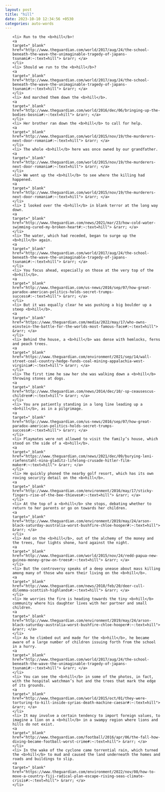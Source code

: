 ```yaml
---
layout: post
title: "hill"
date: 2023-10-10 12:34:56 +0530
categories: auto-words
---
```

<ol>

    <li> Run to the <b>hill</b>!
    <a 
    target="_blank" 
    href="http://www.theguardian.com/world/2017/aug/24/the-school-beneath-the-wave-the-unimaginable-tragedy-of-japans-tsunami#:~:text=hill"> &rarr; </a>
    </li>
    <li> Should we run to the <b>hill</b>?
    <a 
    target="_blank" 
    href="http://www.theguardian.com/world/2017/aug/24/the-school-beneath-the-wave-the-unimaginable-tragedy-of-japans-tsunami#:~:text=hill"> &rarr; </a>
    </li>
    <li> And marched them down the <b>hill</b>.
    <a 
    target="_blank" 
    href="http://www.theguardian.com/world/2016/dec/06/bringing-up-the-bodies-bosnia#:~:text=hill"> &rarr; </a>
    </li>
    <li> Her brother ran down the <b>hill</b> to call for help.
    <a 
    target="_blank" 
    href="http://www.theguardian.com/world/2015/nov/19/the-murderers-next-door-romania#:~:text=hill"> &rarr; </a>
    </li>
    <li> The whole <b>hill</b> here was once owned by our grandfather.
    <a 
    target="_blank" 
    href="http://www.theguardian.com/world/2015/nov/19/the-murderers-next-door-romania#:~:text=hill"> &rarr; </a>
    </li>
    <li> We went up the <b>hill</b> to see where the killing had happened.
    <a 
    target="_blank" 
    href="http://www.theguardian.com/world/2015/nov/19/the-murderers-next-door-romania#:~:text=hill"> &rarr; </a>
    </li>
    <li> I looked over the <b>hill</b> in blank terror at the long way down.
    <a 
    target="_blank" 
    href="http://www.theguardian.com/news/2021/mar/23/how-cold-water-swimming-cured-my-broken-heart#:~:text=hill"> &rarr; </a>
    </li>
    <li> The water, which had receded, began to surge up the <b>hill</b> again.
    <a 
    target="_blank" 
    href="http://www.theguardian.com/world/2017/aug/24/the-school-beneath-the-wave-the-unimaginable-tragedy-of-japans-tsunami#:~:text=hill"> &rarr; </a>
    </li>
    <li> You focus ahead, especially on those at the very top of the <b>hill</b>.
    <a 
    target="_blank" 
    href="http://www.theguardian.com/us-news/2016/sep/07/how-great-paradox-american-politics-holds-secret-trumps-success#:~:text=hill"> &rarr; </a>
    </li>
    <li> But it was equally clear he was pushing a big boulder up a steep <b>hill</b>.
    <a 
    target="_blank" 
    href="https://www.theguardian.com/media/2022/may/17/who-owns-einstein-the-battle-for-the-worlds-most-famous-face#:~:text=hill"> &rarr; </a>
    </li>
    <li> Behind the house, a <b>hill</b> was dense with hemlocks, ferns and peach trees.
    <a 
    target="_blank" 
    href="https://www.theguardian.com/environment/2021/sep/14/wall-street-coal-country-hedge-funds-coal-mining-appalachia-west-virginia#:~:text=hill"> &rarr; </a>
    </li>
    <li> The first time he saw her she was walking down a <b>hill</b> throwing stones at dogs.
    <a 
    target="_blank" 
    href="http://www.theguardian.com/news/2014/dec/10/-sp-ceausescus-children#:~:text=hill"> &rarr; </a>
    </li>
    <li> You are patiently standing in a long line leading up a <b>hill</b>, as in a pilgrimage.
    <a 
    target="_blank" 
    href="http://www.theguardian.com/us-news/2016/sep/07/how-great-paradox-american-politics-holds-secret-trumps-success#:~:text=hill"> &rarr; </a>
    </li>
    <li> Playmates were not allowed to visit the family’s house, which stood on the side of a <b>hill</b>.
    <a 
    target="_blank" 
    href="https://www.theguardian.com/news/2021/dec/09/burying-leni-riefenstahl-nina-gladitz-lifelong-crusade-hitler-film-maker#:~:text=hill"> &rarr; </a>
    </li>
    <li> He quickly phoned the nearby golf resort, which has its own roving security detail on the <b>hill</b>.
    <a 
    target="_blank" 
    href="http://www.theguardian.com/environment/2016/may/17/sticky-fingers-rise-of-the-bee-thieves#:~:text=hill"> &rarr; </a>
    </li>
    <li> At the top of a <b>hill</b> she stops, debating whether to return to her parents or go on towards her children.
    <a 
    target="_blank" 
    href="http://www.theguardian.com/environment/2019/may/24/arson-black-saturday-australia-worst-bushfire-chloe-hooper#:~:text=hill"> &rarr; </a>
    </li>
    <li> And on the <b>hill</b>, out of the alchemy of the money and the trees, four lights shone, hard against the night.
    <a 
    target="_blank" 
    href="http://www.theguardian.com/world/2015/nov/24/redd-papua-new-guinea-money-grow-on-trees#:~:text=hill"> &rarr; </a>
    </li>
    <li> But the controversy speaks of a deep unease about mass killing among many of those who earn their living on the <b>hill</b>.
    <a 
    target="_blank" 
    href="http://www.theguardian.com/news/2018/feb/20/deer-cull-dilemma-scottish-highlands#:~:text=hill"> &rarr; </a>
    </li>
    <li> He worries the fire is heading towards the tiny <b>hill</b> community where his daughter lives with her partner and small children.
    <a 
    target="_blank" 
    href="http://www.theguardian.com/environment/2019/may/24/arson-black-saturday-australia-worst-bushfire-chloe-hooper#:~:text=hill"> &rarr; </a>
    </li>
    <li> As he climbed out and made for the <b>hill</b>, he became aware of a large number of children issuing forth from the school in a hurry.
    <a 
    target="_blank" 
    href="http://www.theguardian.com/world/2017/aug/24/the-school-beneath-the-wave-the-unimaginable-tragedy-of-japans-tsunami#:~:text=hill"> &rarr; </a>
    </li>
    <li> You can see the <b>hill</b> in some of the photos, in fact, with the hospital watchman’s hut and the trees that mark the edge of its grounds.
    <a 
    target="_blank" 
    href="http://www.theguardian.com/world/2015/oct/01/they-were-torturing-to-kill-inside-syrias-death-machine-caesar#:~:text=hill"> &rarr; </a>
    </li>
    <li> It may involve a certain tendency to import foreign values, to imagine a lion on a <b>hill</b> in a swampy region where lions and hills do not exist.
    <a 
    target="_blank" 
    href="http://www.theguardian.com/football/2016/apr/06/the-fall-how-diving-became-football-worst-crime#:~:text=hill"> &rarr; </a>
    </li>
    <li> In the wake of the cyclone came torrential rain, which turned the <b>hill</b> to mud and caused the land underneath the homes and roads and buildings to slip.
    <a 
    target="_blank" 
    href="https://www.theguardian.com/environment/2022/nov/08/how-to-move-a-country-fiji-radical-plan-escape-rising-seas-climate-crisis#:~:text=hill"> &rarr; </a>
    </li>